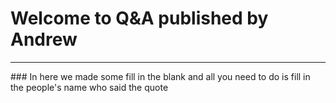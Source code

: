 # Welcome to Q&A published by Andrew
<hr>
### In here we made some fill in the blank and all you need to do is fill in the people's name who said the quote
